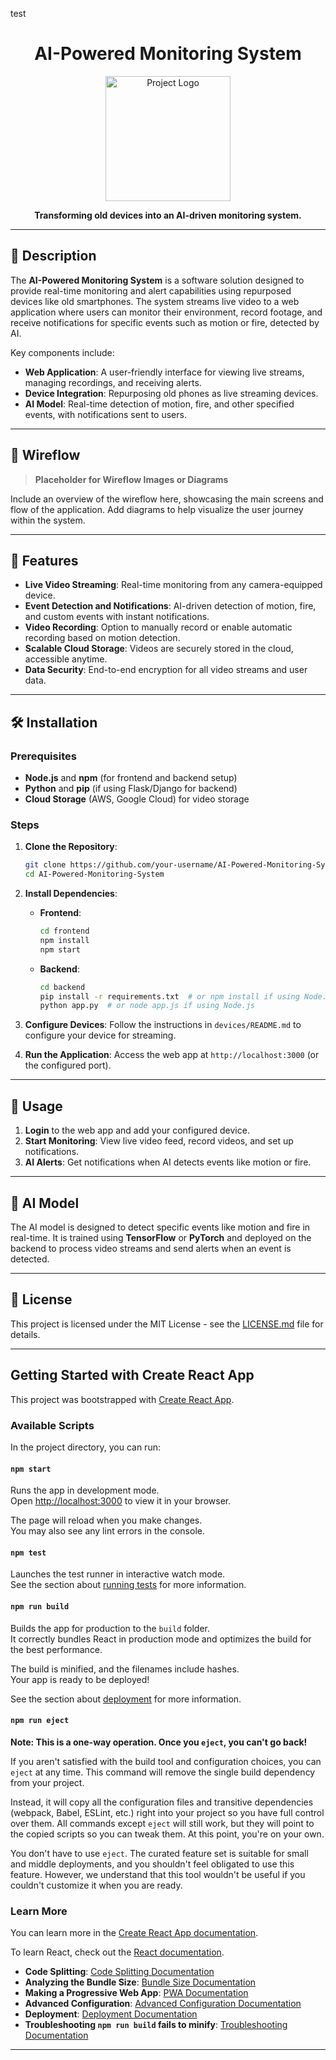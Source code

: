 test

<h1 align="center"><b>AI-Powered Monitoring System</b></h1>
<p align="center">
    <img src="https://github.com/tanzimfh/4990-project/blob/main/initialLogo.png" alt="Project Logo" width="200" />
</p> 

<p align="center"><b>
Transforming old devices into an AI-driven monitoring system.
</b></p>

---

## 📖 Description

The **AI-Powered Monitoring System** is a software solution designed to provide real-time monitoring and alert capabilities using repurposed devices like old smartphones. The system streams live video to a web application where users can monitor their environment, record footage, and receive notifications for specific events such as motion or fire, detected by AI. 

Key components include:
- **Web Application**: A user-friendly interface for viewing live streams, managing recordings, and receiving alerts.
- **Device Integration**: Repurposing old phones as live streaming devices.
- **AI Model**: Real-time detection of motion, fire, and other specified events, with notifications sent to users.

---

## 🔄 Wireflow

> **Placeholder for Wireflow Images or Diagrams**

Include an overview of the wireflow here, showcasing the main screens and flow of the application. Add diagrams to help visualize the user journey within the system.

---

## 🚀 Features

- **Live Video Streaming**: Real-time monitoring from any camera-equipped device.
- **Event Detection and Notifications**: AI-driven detection of motion, fire, and custom events with instant notifications.
- **Video Recording**: Option to manually record or enable automatic recording based on motion detection.
- **Scalable Cloud Storage**: Videos are securely stored in the cloud, accessible anytime.
- **Data Security**: End-to-end encryption for all video streams and user data.

---

## 🛠️ Installation

### Prerequisites

- **Node.js** and **npm** (for frontend and backend setup)
- **Python** and **pip** (if using Flask/Django for backend)
- **Cloud Storage** (AWS, Google Cloud) for video storage

### Steps

1. **Clone the Repository**:
    ```bash
    git clone https://github.com/your-username/AI-Powered-Monitoring-System.git
    cd AI-Powered-Monitoring-System
    ```

2. **Install Dependencies**:
   - **Frontend**:
     ```bash
     cd frontend
     npm install
     npm start
     ```
   - **Backend**:
     ```bash
     cd backend
     pip install -r requirements.txt  # or npm install if using Node.js
     python app.py  # or node app.js if using Node.js
     ```

3. **Configure Devices**:
   Follow the instructions in `devices/README.md` to configure your device for streaming.

4. **Run the Application**:
   Access the web app at `http://localhost:3000` (or the configured port).

---

## 🎯 Usage

1. **Login** to the web app and add your configured device.
2. **Start Monitoring**: View live video feed, record videos, and set up notifications.
3. **AI Alerts**: Get notifications when AI detects events like motion or fire.

---

## 🧠 AI Model

The AI model is designed to detect specific events like motion and fire in real-time. It is trained using **TensorFlow** or **PyTorch** and deployed on the backend to process video streams and send alerts when an event is detected.

---

## 📜 License

This project is licensed under the MIT License - see the [LICENSE.md](LICENSE.md) file for details.

---

## Getting Started with Create React App

This project was bootstrapped with [Create React App](https://github.com/facebook/create-react-app).

### Available Scripts

In the project directory, you can run:

#### `npm start`

Runs the app in development mode.\
Open [http://localhost:3000](http://localhost:3000) to view it in your browser.

The page will reload when you make changes.\
You may also see any lint errors in the console.

#### `npm test`

Launches the test runner in interactive watch mode.\
See the section about [running tests](https://facebook.github.io/create-react-app/docs/running-tests) for more information.

#### `npm run build`

Builds the app for production to the `build` folder.\
It correctly bundles React in production mode and optimizes the build for the best performance.

The build is minified, and the filenames include hashes.\
Your app is ready to be deployed!

See the section about [deployment](https://facebook.github.io/create-react-app/docs/deployment) for more information.

#### `npm run eject`

**Note: This is a one-way operation. Once you `eject`, you can't go back!**

If you aren't satisfied with the build tool and configuration choices, you can `eject` at any time. This command will remove the single build dependency from your project.

Instead, it will copy all the configuration files and transitive dependencies (webpack, Babel, ESLint, etc.) right into your project so you have full control over them. All commands except `eject` will still work, but they will point to the copied scripts so you can tweak them. At this point, you're on your own.

You don't have to use `eject`. The curated feature set is suitable for small and middle deployments, and you shouldn't feel obligated to use this feature. However, we understand that this tool wouldn't be useful if you couldn't customize it when you are ready.

### Learn More

You can learn more in the [Create React App documentation](https://facebook.github.io/create-react-app/docs/getting-started).

To learn React, check out the [React documentation](https://reactjs.org/).

- **Code Splitting**: [Code Splitting Documentation](https://facebook.github.io/create-react-app/docs/code-splitting)
- **Analyzing the Bundle Size**: [Bundle Size Documentation](https://facebook.github.io/create-react-app/docs/analyzing-the-bundle-size)
- **Making a Progressive Web App**: [PWA Documentation](https://facebook.github.io/create-react-app/docs/making-a-progressive-web-app)
- **Advanced Configuration**: [Advanced Configuration Documentation](https://facebook.github.io/create-react-app/docs/advanced-configuration)
- **Deployment**: [Deployment Documentation](https://facebook.github.io/create-react-app/docs/deployment)
- **Troubleshooting `npm run build` fails to minify**: [Troubleshooting Documentation](https://facebook.github.io/create-react-app/docs/troubleshooting#npm-run-build-fails-to-minify)

---
